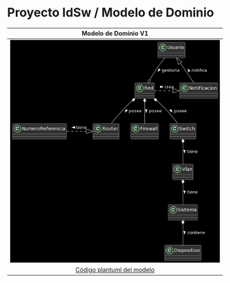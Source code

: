 # Proyecto IdSw / Modelo de Dominio

|Modelo de Dominio V1|
|:-:|
|![Imagen](modeloDominioV1.0.png)|
|[Código plantuml del modelo](modeloDominio.plantuml)|
